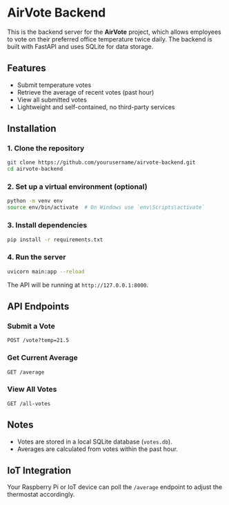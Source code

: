 # AirVote Backend

This is the backend server for the **AirVote** project, which allows employees to vote on their preferred office temperature twice daily. The backend is built with FastAPI and uses SQLite for data storage.

## Features
- Submit temperature votes
- Retrieve the average of recent votes (past hour)
- View all submitted votes
- Lightweight and self-contained, no third-party services

## Installation

### 1. Clone the repository
```bash
git clone https://github.com/yourusername/airvote-backend.git
cd airvote-backend
```

### 2. Set up a virtual environment (optional)
```bash
python -m venv env
source env/bin/activate  # On Windows use `env\Scripts\activate`
```

### 3. Install dependencies
```bash
pip install -r requirements.txt
```

### 4. Run the server
```bash
uvicorn main:app --reload
```

The API will be running at `http://127.0.0.1:8000`.

## API Endpoints

### Submit a Vote
`POST /vote?temp=21.5`

### Get Current Average
`GET /average`

### View All Votes
`GET /all-votes`

## Notes
- Votes are stored in a local SQLite database (`votes.db`).
- Averages are calculated from votes within the past hour.

## IoT Integration
Your Raspberry Pi or IoT device can poll the `/average` endpoint to adjust the thermostat accordingly.